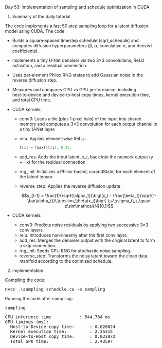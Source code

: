 Day 53: Implementation of sampling and schedule optimization in CUDA

1) Summary of the daily tutorial

The code implements a fast 50‑step sampling loop for a latent diffusion model using CUDA. The code:

- Builds a square‑spaced timestep schedule (sqrt_schedule) and computes diffusion hyperparameters (β, α, cumulative α, and derived coefficients).
- Implements a tiny U‑Net denoiser via two 3×3 convolutions, ReLU activation, and a residual connection.
- Uses per‑element Philox RNG states to add Gaussian noise in the reverse diffusion step.
- Measures and compares CPU vs GPU performance, including host‑to‑device and device‑to‑host copy times, kernel execution time, and total GPU time.

- CUDA kernels:
  - conv3: Loads a tile (plus 1‑pixel halo) of the input into shared memory and computes a 3×3 convolution for each output channel in a tiny U‑Net layer.
  - relu: Applies element‑wise ReLU:  

    ```cpp
    t[i] = fmaxf(t[i], 0.f);
    ```
  - add_res: Adds the input latent, x_t, back into the network output (y += x) for the residual connection.
  - rng_init: Initializes a Philox-based, curandState, for each element of the latent tensor.
  - reverse_step: Applies the reverse diffusion update:  

    ```math
    x_{t-1} = \frac{1}{\sqrt{\alpha_t}}\bigl(x_t - \frac{\beta_t}{\sqrt{1-\bar\alpha_t}}\;\epsilon_\theta(x_t)\bigr)
              \;+\;\sigma_t\,z,\quad z\sim\mathcal{N}(0,1)
    ```

- CUDA kernels:
  - conv3: Predicts noise residuals by applying two successive 3×3 conv layers.
  - relu: Introduces non‑linearity after the first conv layer.
  - add_res: Merges the denoiser output with the original latent to form a skip connection.
  - rng_init: Seeds GPU RNG for stochastic noise sampling.
  - reverse_step: Transforms the noisy latent toward the clean data manifold according to the optimized schedule.

2) Implementation

Compiling the code:

<pre>nvcc .\sampling_schedule.cu -o sampling</pre>

Running the code after compiling:

<pre>sampling</pre>

<pre>CPU inference time           : 544.784 ms
GPU timings (ms):
  Host-to-Device copy time:      : 0.026624
  Kernel execution time:         : 2.35315
  Device-to-Host copy time:      : 0.023872
  Total GPU time:                : 2.43507</pre>